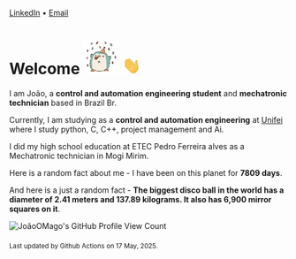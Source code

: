 [LinkedIn](https://www.linkedin.com/in/joão-pedro-gozzoli-b95641301/) &bull;
[Email](joaopedrogozzoli@gmail.com)

# Welcome <img src="happy.gif" height="64px" /> <img src="wave.gif" height="32px" />

I am João, a  **control and automation engineering student** and **mechatronic technician** based in Brazil Br.

Currently, I am studying as a **control and automation engineering** at [Unifei](https://unifei.edu.br) where I study python, C, C++, project management and Ai.

I did my high school education at ETEC Pedro Ferreira alves as a Mechatronic technician in Mogi Mirim.

Here is a random fact about me - I have been on this planet for **7809 days**.

And here is a just a random fact -  **The biggest disco ball in the world has a diameter of 2.41 meters and 137.89 kilograms. It also has 6,900 mirror squares on it**.

![JoãoOMago's GitHub Profile View Count](https://komarev.com/ghpvc/?username=JoaoOMago)

<sub>Last updated by Github Actions on 17 May, 2025.</sub>
